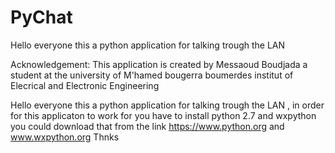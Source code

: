 PyChat
======

Hello everyone this a python application for talking trough the LAN

Acknowledgement: This application is created by Messaoud Boudjada a student at the university of M'hamed bougerra boumerdes institut of Elecrical and Electronic Engineering

Hello everyone this a python application for talking trough the LAN , in order for this applicaton to work for you have to install python 2.7 and wxpython you could download that from the link https://www.python.org and www.wxpython.org Thnks 
